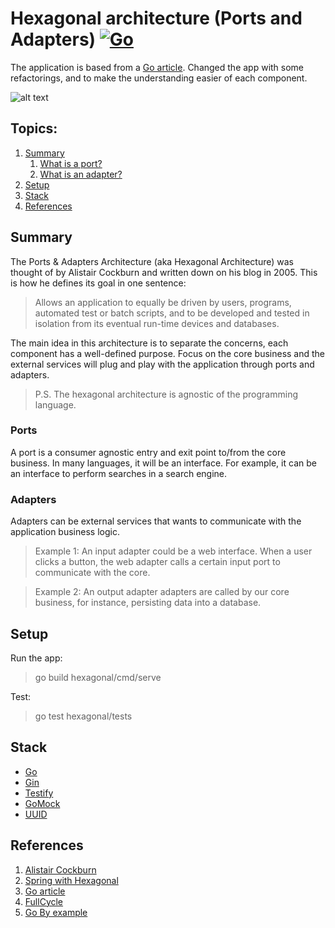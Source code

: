 # Hexagonal architecture (Ports and Adapters) [![Go](https://github.com/Jemesson/hexagonal/actions/workflows/go.yml/badge.svg?branch=main)](https://github.com/Jemesson/hexagonal/actions/workflows/go.yml)

The application is based from a [Go article](https://medium.com/@matiasvarela?p=cfd4e436faa3).
Changed the app with some refactorings, and to make the understanding easier of each component.

![alt text](https://reflectoring.io/assets/img/posts/spring-hexagonal/hexagonal-architecture.png "Ports and Adapters")

## Topics:
1. [Summary](#summary)
   1. [What is a port?](#ports)
   2. [What is an adapter?](#adapters)
2. [Setup](#setup)
3. [Stack](#stack)
4. [References](#references)

## Summary
The Ports & Adapters Architecture (aka Hexagonal Architecture) was thought of by Alistair Cockburn and written down on 
his blog in 2005. This is how he defines its goal in one sentence:
> Allows an application to equally be driven by users, programs, automated test or batch scripts, and to be developed and tested in isolation from its eventual run-time devices and databases.

The main idea in this architecture is to separate the concerns, each component has a well-defined purpose.
Focus on the core business and the external services will plug and play with the application through ports and adapters.
> P.S. The hexagonal architecture is agnostic of the programming language.

### Ports
A port is a consumer agnostic entry and exit point to/from the core business.
In many languages, it will be an interface. For example, it can be an interface to perform searches in a search engine.
### Adapters
Adapters can be external services that wants to communicate with the application business logic.

> Example 1: An input adapter could be a web interface. When a user clicks a button, the web adapter calls a certain
> input port to communicate with the core.

> Example 2: An output adapter adapters are called by our core business, for instance, persisting data into a  database.

## Setup

Run the app:
> go build hexagonal/cmd/serve

Test:
> go test hexagonal/tests

## Stack
* [Go](https://golang.org/)
* [Gin](https://github.com/gin-gonic/gin)
* [Testify](https://github.com/stretchr/testify)
* [GoMock](https://github.com/golang/mock)
* [UUID](https://github.com/google/uuid)

## References
1. [Alistair Cockburn](https://alistair.cockburn.us/hexagonal-architecture/)
2. [Spring with Hexagonal](https://reflectoring.io/spring-hexagonal/)
3. [Go article](https://medium.com/@matiasvarela?p=cfd4e436faa3)
4. [FullCycle](https://fullcycle.com.br/)
5. [Go By example](https://gobyexample.com/)
